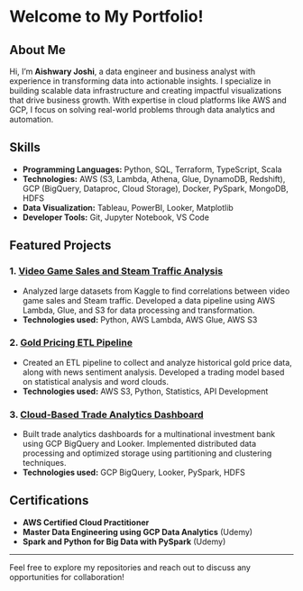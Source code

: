 # Welcome to My Portfolio!

## About Me
Hi, I’m **Aishwary Joshi**, a data engineer and business analyst with experience in transforming data into actionable insights. I specialize in building scalable data infrastructure and creating impactful visualizations that drive business growth. With expertise in cloud platforms like AWS and GCP, I focus on solving real-world problems through data analytics and automation.

## Skills
- **Programming Languages:** Python, SQL, Terraform, TypeScript, Scala
- **Technologies:** AWS (S3, Lambda, Athena, Glue, DynamoDB, Redshift), GCP (BigQuery, Dataproc, Cloud Storage), Docker, PySpark, MongoDB, HDFS
- **Data Visualization:** Tableau, PowerBI, Looker, Matplotlib
- **Developer Tools:** Git, Jupyter Notebook, VS Code

## Featured Projects
### 1. [Video Game Sales and Steam Traffic Analysis](https://github.com/aishwaryjoshi/video-game-analysis)
   - Analyzed large datasets from Kaggle to find correlations between video game sales and Steam traffic. Developed a data pipeline using AWS Lambda, Glue, and S3 for data processing and transformation.
   - **Technologies used:** Python, AWS Lambda, AWS Glue, AWS S3

### 2. [Gold Pricing ETL Pipeline](https://github.com/aishwaryjoshi/gold-pricing-etl)
   - Created an ETL pipeline to collect and analyze historical gold price data, along with news sentiment analysis. Developed a trading model based on statistical analysis and word clouds.
   - **Technologies used:** AWS S3, Python, Statistics, API Development

### 3. [Cloud-Based Trade Analytics Dashboard](https://github.com/aishwaryjoshi/trade-analytics-dashboard)
   - Built trade analytics dashboards for a multinational investment bank using GCP BigQuery and Looker. Implemented distributed data processing and optimized storage using partitioning and clustering techniques.
   - **Technologies used:** GCP BigQuery, Looker, PySpark, HDFS

## Certifications
- **AWS Certified Cloud Practitioner**
- **Master Data Engineering using GCP Data Analytics** (Udemy)
- **Spark and Python for Big Data with PySpark** (Udemy)

---

Feel free to explore my repositories and reach out to discuss any opportunities for collaboration!
